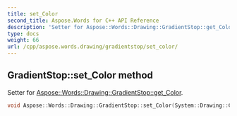 ```yaml
---
title: set_Color
second_title: Aspose.Words for C++ API Reference
description: 'Setter for Aspose::Words::Drawing::GradientStop::get_Color.'
type: docs
weight: 66
url: /cpp/aspose.words.drawing/gradientstop/set_color/
---
```

## GradientStop::set_Color method


Setter for [Aspose::Words::Drawing::GradientStop::get_Color](../get_color/).

```cpp
void Aspose::Words::Drawing::GradientStop::set_Color(System::Drawing::Color value)
```

